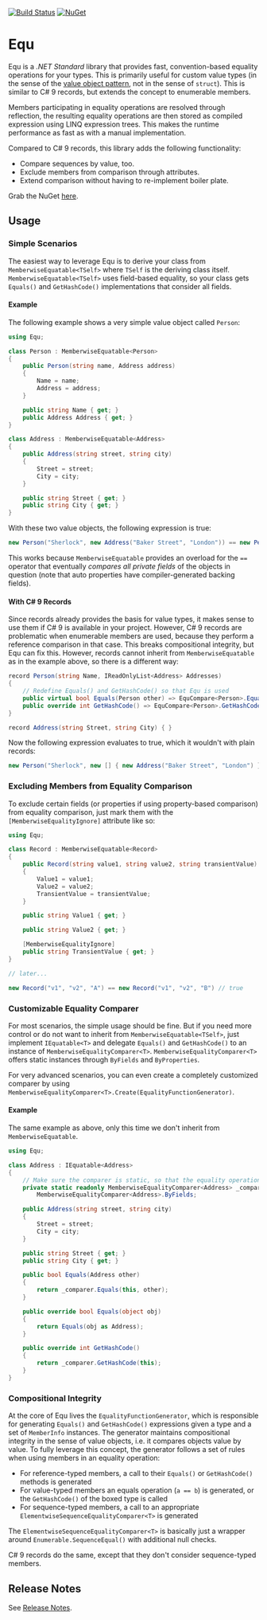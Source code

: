 
[![Build Status](https://travis-ci.org/thedmi/Equ.svg?branch=master)](https://travis-ci.org/thedmi/Equ)
[![NuGet](https://img.shields.io/nuget/v/Equ.svg)](https://www.nuget.org/packages/Equ/)


Equ
====

Equ is a *.NET Standard* library that provides fast, convention-based equality operations for your types. This is primarily useful for custom value types (in the sense of the [value object pattern](http://en.wikipedia.org/wiki/Value_object), not in the sense of `struct`). This is similar to C# 9 records, but extends the concept to enumerable members.

Members participating in equality operations are resolved through reflection, the resulting equality operations are then stored as compiled expression using LINQ expression trees. This makes the runtime performance as fast as with a manual implementation.

Compared to C# 9 records, this library adds the following functionality:

- Compare sequences by value, too.
- Exclude members from comparison through attributes.
- Extend comparison without having to re-implement boiler plate.

Grab the NuGet [here](https://www.nuget.org/packages/Equ/).


Usage
----------


### Simple Scenarios

The easiest way to leverage Equ is to derive your class from `MemberwiseEquatable<TSelf>` where `TSelf` is the deriving class itself. `MemberwiseEquatable<TSelf>` uses field-based equality, so your class gets `Equals()` and `GetHashCode()` implementations that consider all fields.

#### Example

The following example shows a very simple value object called `Person`:

```csharp
using Equ;

class Person : MemberwiseEquatable<Person>
{
    public Person(string name, Address address)
    {
        Name = name;
        Address = address;
    }

    public string Name { get; }
    public Address Address { get; }
}

class Address : MemberwiseEquatable<Address>
{
    public Address(string street, string city)
    {
        Street = street;
        City = city;
    }

    public string Street { get; }
    public string City { get; }
}
```

With these two value objects, the following expression is true:

```csharp
new Person("Sherlock", new Address("Baker Street", "London")) == new Person("Sherlock", new Address("Baker Street", "London")) // true
```

This works because `MemberwiseEquatable` provides an overload for the `==` operator that eventually *compares all private fields* of the objects in question (note that auto properties have compiler-generated backing fields).


#### With C# 9 Records

Since records already provides the basis for value types, it makes sense to use them if C# 9 is available in your project. However, C# 9 records are problematic when enumerable members are used, because they perform a reference comparison in that case. This breaks compositional integrity, but Equ can fix this. However, records cannot inherit from `MemberwiseEquatable` as in the example above, so there is a different way:

```csharp
record Person(string Name, IReadOnlyList<Address> Addresses)
{
    // Redefine Equals() and GetHashCode() so that Equ is used
    public virtual bool Equals(Person other) => EquCompare<Person>.Equals(this, other);
    public override int GetHashCode() => EquCompare<Person>.GetHashCode(this);
}

record Address(string Street, string City) { }
```

Now the following expression evaluates to true, which it wouldn't with plain records:

```csharp
new Person("Sherlock", new [] { new Address("Baker Street", "London") }) == new Person("Sherlock", new [] { new Address("Baker Street", "London") })
```


### Excluding Members from Equality Comparison

To exclude certain fields (or properties if using property-based comparison) from equality comparison, just mark them with the `[MemberwiseEqualityIgnore]` attribute like so:

```csharp
using Equ;

class Record : MemberwiseEquatable<Record>
{
    public Record(string value1, string value2, string transientValue)
    {
        Value1 = value1;
        Value2 = value2;
        TransientValue = transientValue;
    }

    public string Value1 { get; }

    public string Value2 { get; }

    [MemberwiseEqualityIgnore]
    public string TransientValue { get; }
}

// later...

new Record("v1", "v2", "A") == new Record("v1", "v2", "B") // true
```

### Customizable Equality Comparer

For most scenarios, the simple usage should be fine. But if you need more control or do not want to inherit from `MemberwiseEquatable<TSelf>`, just implement `IEquatable<T>` and delegate `Equals()` and `GetHashCode()` to an instance of `MemberwiseEqualityComparer<T>`. `MemberwiseEqualityComparer<T>` offers static instances through `ByFields` and `ByProperties`.

For very advanced scenarios, you can even create a completely customized comparer by using `MemberwiseEqualityComparer<T>.Create(EqualityFunctionGenerator)`.

#### Example

The same example as above, only this time we don't inherit from `MemberwiseEquatable`.

```csharp
using Equ;

class Address : IEquatable<Address>
{
    // Make sure the comparer is static, so that the equality operations are only generated once
    private static readonly MemberwiseEqualityComparer<Address> _comparer =
        MemberwiseEqualityComparer<Address>.ByFields;

    public Address(string street, string city)
    {
        Street = street;
        City = city;
    }

    public string Street { get; }
    public string City { get; }

    public bool Equals(Address other)
    {
        return _comparer.Equals(this, other);
    }

    public override bool Equals(object obj)
    {
        return Equals(obj as Address);
    }

    public override int GetHashCode()
    {
        return _comparer.GetHashCode(this);
    }
}
```

### Compositional Integrity

At the core of Equ lives the `EqualityFunctionGenerator`, which is responsible for generating `Equals()` and `GetHashCode()` expressions given a type and a set of `MemberInfo` instances. The generator maintains compositional integrity in the sense of value objects, i.e. it compares objects value by value. To fully leverage this concept, the generator follows a set of rules when using members in an equality operation:

- For reference-typed members, a call to their `Equals()` or `GetHashCode()` methods is generated
- For value-typed members an equals operation (`a == b`) is generated, or the `GetHashCode()` of the boxed type is called
- For sequence-typed members, a call to an appropriate `ElementwiseSequenceEqualityComparer<T>` is generated

The `ElementwiseSequenceEqualityComparer<T>` is basically just a wrapper around `Enumerable.SequenceEqual()` with additional null checks.

C# 9 records do the same, except that they don't consider sequence-typed members.

## Release Notes

See [Release Notes](ReleaseNotes.md).
